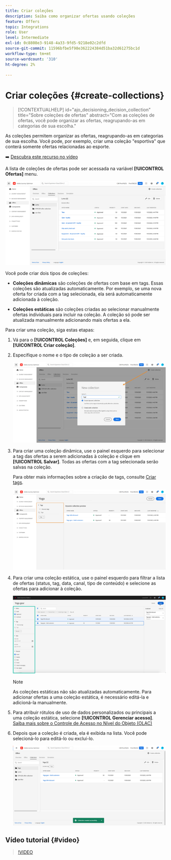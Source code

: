 ```yaml
---
title: Criar coleções
description: Saiba como organizar ofertas usando coleções
feature: Offers
topic: Integrations
role: User
level: Intermediate
exl-id: 0c8808e3-9148-4a33-9fd5-9218e02c2dfd
source-git-commit: 11596bfbe5f98e362224384d51ba32d61275bc1d
workflow-type: tm+mt
source-wordcount: '310'
ht-degree: 2%

---
```


# Criar coleções {#create-collections}

>[!CONTEXTUALHELP]
>id="ajo_decisioning_decision_collection"
>title="Sobre coleções de ofertas"
>abstract="Com as coleções de ofertas, você pode organizar as ofertas, reagrupando-as em categorias de sua escolha."

As coleções permitem organizar as ofertas, reagrupando-as em categorias de sua escolha. Você pode, por exemplo, criar uma coleção &quot;esportiva&quot; que conterá somente ofertas relacionadas ao esporte.

➡️ [Descubra este recurso no vídeo](#video)

A lista de coleções de ofertas pode ser acessada na variável **[!UICONTROL Ofertas]** menu.

![](../assets/collections_list.png)

Você pode criar dois tipos de coleções:

* **Coleções dinâmicas** são coleções de ofertas com base em tags. Essas coleções são atualizadas automaticamente. Por exemplo, se uma nova oferta for criada com a tag selecionada, ela será automaticamente adicionada à coleção.

* **Coleções estáticas** são coleções criadas ao selecionar manualmente ofertas individuais para incluir na coleção. A coleção só pode ser atualizada manualmente adicionando mais ofertas a ela.

Para criar uma coleção, siga estas etapas:

1. Vá para o **[!UICONTROL Coleções]** e, em seguida, clique em **[!UICONTROL Criar coleção]**.

1. Especifique o nome e o tipo de coleção a ser criada.

   ![](../assets/collection_create.png)

1. Para criar uma coleção dinâmica, use o painel esquerdo para selecionar a tag das ofertas a serem adicionadas à coleção e clique em **[!UICONTROL Salvar]**. Todas as ofertas com a tag selecionada serão salvas na coleção.

   Para obter mais informações sobre a criação de tags, consulte [Criar tags](../offer-library/creating-tags.md).

   ![](../assets/dynamic_collection.png)

1. Para criar uma coleção estática, use o painel esquerdo para filtrar a lista de ofertas (status, tag, data, canal, tipo de conteúdo) e selecione as ofertas para adicionar à coleção.

   ![](../assets/static_collection.png)

   >[!NOTE]
   >
   >As coleções estáticas não são atualizadas automaticamente. Para adicionar ofertas a uma coleção estática, é necessário editá-la e adicioná-la manualmente.

1. Para atribuir rótulos de uso de dados personalizados ou principais a uma coleção estática, selecione **[!UICONTROL Gerenciar acesso]**. [Saiba mais sobre o Controle de Acesso no Nível do Objeto (OLAC)](../../administration/object-based-access.md)

1. Depois que a coleção é criada, ela é exibida na lista. Você pode selecioná-lo para editá-lo ou excluí-lo.

   ![](../assets/collection_created.png)

## Vídeo tutorial {#video}

>[!VIDEO](https://video.tv.adobe.com/v/329376?quality=12)


